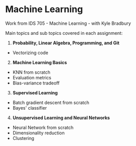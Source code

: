 # Machine Learning

Work from IDS 705 - Machine Learning - with Kyle Bradbury

Main topics and sub topics covered in each assignment:

1. **Probability, Linear Algebra, Programming, and Git**
  - Vectorizing code

2. **Machine Learning Basics** 
  - KNN from scratch
  - Evaluation metrics
  - Bias-variance tradeoff

3. **Supervised Learning** 
  - Batch gradient descent from scratch 
  - Bayes' classifier

4. **Unsupervised Learning and Neural Networks** 
  - Neural Network from scratch
  - Dimensionality reduction
  - Clustering
